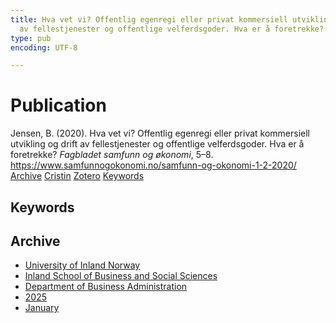 ```yaml
---
title: Hva vet vi? Offentlig egenregi eller privat kommersiell utvikling og drift
  av fellestjenester og offentlige velferdsgoder. Hva er å foretrekke?
type: pub
encoding: UTF-8

---
```

<h1>Publication</h1>
<article id="csl-bib-container-A8JPBQJU" class="csl-bib-container">
  <div class="csl-bib-body"> <div class="csl-entry">Jensen, B. (2020). Hva vet vi? Offentlig egenregi eller privat kommersiell utvikling og drift av fellestjenester og offentlige velferdsgoder. Hva er å foretrekke? <i>Fagbladet samfunn og økonomi</i>, 5–8. <a href="https://www.samfunnogokonomi.no/samfunn-og-okonomi-1-2-2020/">https://www.samfunnogokonomi.no/samfunn-og-okonomi-1-2-2020/</a></div> </div>
  <div class="csl-bib-buttons">
    <a href="#taxonomy-article-A8JPBQJU" alt="archive" class="csl-bib-button">Archive</a>
    <a href="https://app.cristin.no/results/show.jsf?id=2348483" alt="Cristin" class="csl-bib-button">Cristin</a>
    <a href="http://zotero.org/groups/5881554/items/A8JPBQJU" alt="Zotero" class="csl-bib-button">Zotero</a>
    <a href="#keywords-article-A8JPBQJU" alt="keywords" class="csl-bib-button">Keywords</a>
  </div>
  <div id="csl-bib-meta-container-A8JPBQJU"></div>
</article>
<div id="csl-bib-meta-A8JPBQJU" class="csl-bib-meta">
  <article id="keywords-article-A8JPBQJU" class="keywords-article">
    <h1>Keywords</h1>
    
  </article>
  <article id="taxonomy-article-A8JPBQJU" class="taxonomy-article">
    <h1>Archive</h1>
    <ul>
      <li><a href="{{< params subfolder >}}en/archive/?key=3DCRN523">University of Inland Norway</a></li>
      <li><a href="{{< params subfolder >}}en/archive/?key=DU8Q9LN9">Inland School of Business and Social Sciences</a></li>
      <li><a href="{{< params subfolder >}}en/archive/?key=3IQA89I8">Department of Business Administration</a></li>
      <li><a href="{{< params subfolder >}}en/archive/?key=7XFLPQNF">2025</a></li>
      <li><a href="{{< params subfolder >}}en/archive/?key=GN22DUGA">January</a></li>
    </ul>
  </article>
</div>
